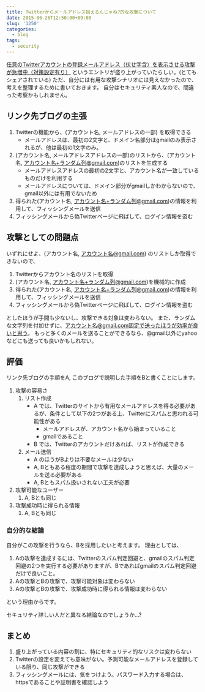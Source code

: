 ```yaml
---
title: Twitterからメールアドレス拾えるんじゃね?的な攻撃について
date: 2015-06-26T12:50:00+09:00
slug: '1250'
categories:
  - blog
tags:
  - security
---
```


[任意のTwitterアカウントの登録メールアドレス（伏せ字含）を表示させる攻撃が急増中（対策設定有り）](http://did2memo.net/2015/06/24/twitter-one-click-login-attack/) というエントリが盛り上がっていたらしい。(とてもシェアされている)
ただ、自分には有用な攻撃シナリオには見えなかったので、考えを整理するために書いておきます。
自分はセキュリティ素人なので、間違った考察かもしれません。


## リンク先ブログの主張
1. Twitterの機能から、(アカウント名, メールアドレスの一部) を取得できる
    - メールアドレスは、最初の2文字と、ドメイン名部分はgmailのみ表示されるが、他は最初の1文字のみ。
2. (アカウント名, メールアドレスアドレスの一部)のリストから、(アカウント名, アカウント名+ランダム列@gmail.com)のリストを生成する
    - メールアドレスアドレスの最初の2文字と、アカウント名が一致しているものだけを利用する
    - メールアドレスについては、ドメイン部分がgmailしかわからないので、gmail以外には有用でないため
3. 得られた(アカウント名, アカウント名+ランダム列@gmail.com)の情報を利用して、フィッシングメールを送信
4. フィッシングメールから偽Twitterページに飛ばして、ログイン情報を盗む

## 攻撃としての問題点
いずれにせよ、(アカウント名, アカウント名@gmail.com) のリストしか取得できないので、

1. Twitterからアカウント名のリストを取得
2. (アカウント名, アカウント名+ランダム列@gmail.com)を機械的に作成
3. 得られた(アカウント名, アカウント名+ランダム列@gmail.com)の情報を利用して、フィッシングメールを送信
4. フィッシングメールから偽Twitterページに飛ばして、ログイン情報を盗む

としたほうが手間も少ないし、攻撃できる対象は変わらない。
また、ランダムな文字列を付加せずに、アカウント名@gmail.com固定で送ったほうが効率が良いと思う。
もっと多くのメールを送ることができるなら、@gmail以外にyahooなどにも送っても良いかもしれない。

## 評価
リンク先ブログの手順をA, このブログで説明した手順をBと書くことにします。

1. 攻撃の容易さ
    1. リスト作成
        - A では、Twitterのサイトから有用なメールアドレスを得る必要があるが、条件として以下の2つがある上、Twitterにスパムと思われる可能性がある
            - メールアドレスが、アカウント名から始まっていること
            - gmailであること
        - B では、Twitterのアカウントだけあれば、リストが作成できる
    2. メール送信
        - A のほうがBよりは不要なメールは少ない
        - A, Bともある程度の期間で攻撃を達成しようと思えば、大量のメールを送る必要がある
        - A, Bともスパム扱いされない工夫が必要
2. 攻撃可能なユーザー
    1. A, Bとも同じ
3. 攻撃成功時に得られる情報
    1. A, Bとも同じ

### 自分的な結論
自分がこの攻撃を行うなら、Bを採用したいと考えます。
理由としては、

1. Aの攻撃を達成するには、Twitterのスパム判定回避と、gmailのスパム判定回避の2つを実行する必要がありますが、Bであればgmailのスパム判定回避だけで良いこと。
2. Aの攻撃とBの攻撃で、攻撃可能対象は変わらない
3. Aの攻撃とBの攻撃で、攻撃成功時に得られる情報は変わらない

という理由からです。

セキュリティ詳しい人だと異なる結論なのでしょうか...?

## まとめ
1. 盛り上がっている内容の割に、特にセキュリティ的なリスクは変わらない
2. Twitterの設定を変えても意味がない。予測可能なメールアドレスを登録している限り、同じ攻撃ができる
3. フィッシングメールには、気をつけよう。パスワード入力する場合は、httpsであることや証明書を確認しよう

